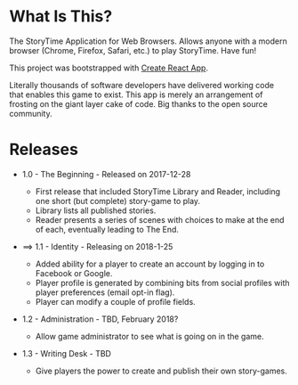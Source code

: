 # What Is This?
The StoryTime Application for Web Browsers.  Allows anyone with a modern browser
(Chrome, Firefox, Safari, etc.) to play StoryTime.  Have fun!

This project was bootstrapped with [Create React App](https://github.com/facebookincubator/create-react-app).

Literally thousands of software developers have delivered working code that enables
this game to exist.  This app is merely an arrangement of frosting on the giant
layer cake of code.  Big thanks to the open source community.

# Releases

* 1.0 - The Beginning - Released on 2017-12-28
  * First release that included StoryTime Library and Reader, including one short (but complete) story-game to play.
  * Library lists all published stories.
  * Reader presents a series of scenes with choices to make at the end of each, eventually leading to The End.

* ==> 1.1 - Identity - Releasing on 2018-1-25
  * Added ability for a player to create an account by logging in to Facebook or Google.
  * Player profile is generated by combining bits from social profiles with player preferences (email opt-in flag).
  * Player can modify a couple of profile fields.

* 1.2 - Administration - TBD, February 2018?
  * Allow game administrator to see what is going on in the game.

* 1.3 - Writing Desk - TBD
  * Give players the power to create and publish their own story-games.
